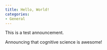 ```yaml
---
title: Hello, World!
categories:
- General
---
```


This is a test announcement.

<!-- more -->

Announcing that cognitive science is awesome!

